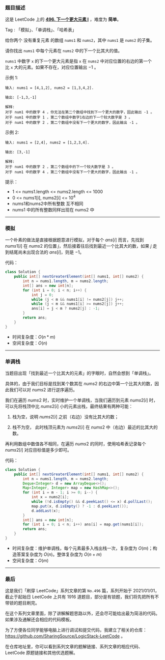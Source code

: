 ### 题目描述

这是 LeetCode 上的 **[496. 下一个更大元素 I](https://leetcode-cn.com/problems/next-greater-element-i/solution/gong-shui-san-xie-yi-ti-shuang-jie-bian-n6nwz/)** ，难度为 **简单**。

Tag : 「模拟」、「单调栈」、「哈希表」



给你两个 没有重复元素 的数组 `nums1` 和 `nums2`，其中 `nums1` 是 `nums2` 的子集。

请你找出 `nums1` 中每个元素在 `nums2` 中的下一个比其大的值。

`nums1` 中数字 `x` 的下一个更大元素是指 `x` 在 `nums2` 中对应位置的右边的第一个比 `x` 大的元素。如果不存在，对应位置输出 $-1$ 。

示例 1:
```
输入: nums1 = [4,1,2], nums2 = [1,3,4,2].

输出: [-1,3,-1]

解释:
对于 num1 中的数字 4 ，你无法在第二个数组中找到下一个更大的数字，因此输出 -1 。
对于 num1 中的数字 1 ，第二个数组中数字1右边的下一个较大数字是 3 。
对于 num1 中的数字 2 ，第二个数组中没有下一个更大的数字，因此输出 -1 。
```
示例 2:
```
输入: nums1 = [2,4], nums2 = [1,2,3,4].

输出: [3,-1]

解释:
对于 num1 中的数字 2 ，第二个数组中的下一个较大数字是 3 。
对于 num1 中的数字 4 ，第二个数组中没有下一个更大的数字，因此输出 -1 。
```

提示：
* 1 <= nums1.length <= nums2.length <= 1000
* 0 <= nums1[i], nums2[i] <= $10^4$
* nums1和nums2中所有整数 互不相同
* nums1 中的所有整数同样出现在 nums2 中

---

### 模拟

一个朴素的做法是直接根据题意进行模拟，对于每个 $ans[i]$ 而言，先找到 $nums1[i]$ 在 $nums2$ 的位置 $j$，然后接着往后找到最近一个比其大的数，如果 $j$ 走到结尾尚未出现合法的 $ans[i]$，则是 $-1$。

代码：
```java
class Solution {
    public int[] nextGreaterElement(int[] nums1, int[] nums2) {
        int n = nums1.length, m = nums2.length;
        int[] ans = new int[n];
        for (int i = 0; i < n; i++) {
            int j = 0;
            while (j < m && nums1[i] != nums2[j]) j++;
            while (j < m && nums1[i] >= nums2[j]) j++;
            ans[i] = j < m ? nums2[j] : -1;
        }
        return ans;
    }
}
```
* 时间复杂度：$O(n * m)$
* 空间复杂度：$O(n)$

---

### 单调栈

当题目出现「找到最近一个比其大的元素」的字眼时，自然会想到「单调栈」。

具体的，由于我们目标是找到某个数其在 $nums2$ 的右边中第一个比其大的数，因此我们可以对 $nums2$ 进行逆序遍历。

我们在遍历 $nums2$ 时，实时维护一个单调栈，当我们遍历到元素 $nums2[i]$ 时，可以先将栈顶中比 $nums2[i]$ 小的元素出栈，最终结果有两种可能：

1. 栈为空，说明 $nums2[i]$ 之前（右边）没有比其大的数；

2. 栈不为空， 此时栈顶元素为 $nums2[i]$ 在 $nums2$ 中（右边）最近的比其大的数。

再利用数组中数值各不相同，在遍历 $nums2$ 的同时，使用哈希表记录每个 $nums2[i]$ 对应目标值是多少即可。

代码：
```java
class Solution {
    public int[] nextGreaterElement(int[] nums1, int[] nums2) {
        int n = nums1.length, m = nums2.length;
        Deque<Integer> d = new ArrayDeque<>();
        Map<Integer, Integer> map = new HashMap<>();
        for (int i = m - 1; i >= 0; i--) {
            int x = nums2[i];
            while (!d.isEmpty() && d.peekLast() <= x) d.pollLast();
            map.put(x, d.isEmpty() ? -1 : d.peekLast());
            d.addLast(x);
        }
        int[] ans = new int[n];
        for (int i = 0; i < n; i++) ans[i] = map.get(nums1[i]);
        return ans;
    }
}
```
* 时间复杂度：维护单调栈，每个元素最多入栈出栈一次，复杂度为 $O(m)$；构造答案复杂度为 $O(n)$。整体复杂度为 $O(n + m)$
* 空间复杂度：$O(m)$

---

### 最后

这是我们「刷穿 LeetCode」系列文章的第 `No.496` 篇，系列开始于 2021/01/01，截止于起始日 LeetCode 上共有 1916 道题目，部分是有锁题，我们将先把所有不带锁的题目刷完。

在这个系列文章里面，除了讲解解题思路以外，还会尽可能给出最为简洁的代码。如果涉及通解还会相应的代码模板。

为了方便各位同学能够电脑上进行调试和提交代码，我建立了相关的仓库：https://github.com/SharingSource/LogicStack-LeetCode 。

在仓库地址里，你可以看到系列文章的题解链接、系列文章的相应代码、LeetCode 原题链接和其他优选题解。

